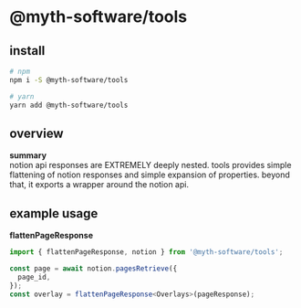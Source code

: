 # @myth-software/tools

## install

```bash
# npm
npm i -S @myth-software/tools

# yarn
yarn add @myth-software/tools
```

## overview

**summary**  
notion api responses are EXTREMELY deeply nested. tools provides simple flattening of notion responses and simple expansion of properties. beyond that, it exports a wrapper around the notion api.

## example usage

**flattenPageResponse**

```typescript
import { flattenPageResponse, notion } from '@myth-software/tools';

const page = await notion.pagesRetrieve({
  page_id,
});
const overlay = flattenPageResponse<Overlays>(pageResponse);
```
